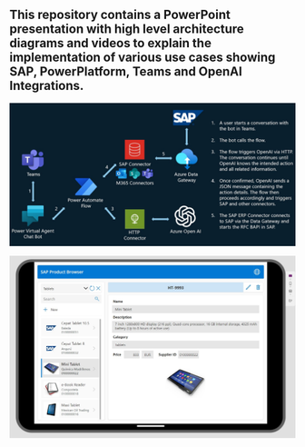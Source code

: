 ## This repository contains a PowerPoint presentation with high level architecture diagrams and videos to explain the implementation of various use cases showing SAP, PowerPlatform, Teams and OpenAI Integrations.

![SAP Self Services](images/sap-self-services.jpg)

![SAP Self Services](images/sap-product-app.jpg)

